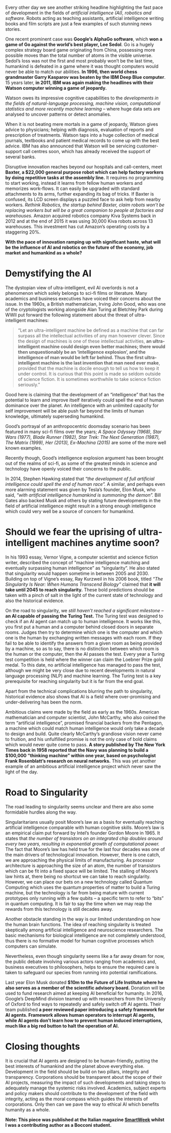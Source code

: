 Every other day we see another striking headline highlighting the fast pace of development in the fields of _artificial intelligence (AI), robotics and software_. Robots acting as teaching assistants, artificial intelligence writing books and film scripts are just a few examples of such stunning news stories.

One recent prominent case was **Google’s AlphaGo software**, which **won a game of Go against the world’s best player, Lee Sedol**. Go is a hugely complex strategy board game originating from China, possessing more possible moves than the total number of atoms in the visible universe. Sedol’s loss was not the first and most probably won’t be the last time, humankind is defeated in a game where it was thought computers would never be able to match our abilities. **In 1996, then world chess grandmaster Garry Kasparov was beaten by the IBM Deep Blue computer**. 15 years later, **in 2011, IBM was again making the headlines with their Watson computer winning a game of jeopardy.**

Watson owes its impressive cognitive capabilities to the *developments in the fields of natural-language processing, machine vision, computational statistics and more recently machine learning* – where huge data sets are analysed to uncover patterns or detect anomalies.


When it is not beating mere mortals in a game of jeopardy, Watson gives advice to physicians; helping with diagnosis, evaluation of reports and prescription of treatments. Watson taps into a huge collection of medical journals, textbooks and patient medical records to come up with the best advice. IBM has also announced that Watson will be servicing customer-support call centres soon, which has already received the support of several banks.

Disruptive innovation reaches beyond our hospitals and call-centers, meet **Baxter, a $22,000 general purpose robot which can help factory workers by doing repetitive tasks at the assembly line.** It requires no programming to start working, instead it learns from fellow human workers and memorizes work-flows. It can easily be upgraded with standard attachments to its arms, further expanding its bag of tricks. If Baxter is confused, its LCD screen displays a puzzled face to ask help from nearby workers. *Rethink Robotics, the startup behind Baxter, claim robots won’t be replacing workers but will be a great companion to people at factories and warehouses.* Amazon acquired robotics company Kiva Systems back in 2012 and at the end of 2015 it was using 30,000 Kiva robots across 13 warehouses. This investment has cut Amazon’s operating costs by a staggering 20%.

**With the pace of innovation ramping up with significant haste, what will be the influence of AI and robotics on the future of the economy, job market and humankind as a whole?**

# Demystifying the AI

The dystopian view of ultra-intelligent, evil AI overlords is not a phenomenon which solely belongs to sci-fi films or literature. Many academics and business executives have voiced their concerns about the issue. In the 1960s, a British mathematician, Irving John Good, who was one of the cryptologists working alongside Alan Turing at Bletchley Park during WWII put forward the following statement about the threat of ultra-intelligent machines:

> “Let an ultra-intelligent machine be defined as a machine that can far surpass all the intellectual activities of any man however clever. Since the design of machines is one of these intellectual activities, **an ultra-intelligent machine could design even better machines; there would then unquestionably be an ‘intelligence explosion’, and the intelligence of man would be left far behind. Thus the first ultra-intelligent machine is the last invention that man need ever make**, provided that the machine is docile enough to tell us how to keep it under control. It is curious that this point is made so seldom outside of science fiction. It is sometimes worthwhile to take science fiction seriously.”

Good here is claiming that the development of an “intelligence” that has the potential to learn and improve itself iteratively could spell the end of human dominance over the planet. An intelligence with an unlimited capacity for self improvement will be able push far beyond the limits of human knowledge, ultimately superseding humankind.

Good’s portrayal of an anthropocentric doomsday scenario has been featured in many sci-fi films over the years; _A Space Odyssey (1968), Star Wars (1977), Blade Runner (1982), Star Trek: The Next Generation (1987), The Matrix (1999), Her (2013), Ex-Machina (2015)_ are some of the more well known examples.

Recently though, Good’s intelligence explosion argument has been brought out of the realms of sci-fi, as some of the greatest minds in science and technology have openly voiced their concerns to the public.

In 2014, Stephen Hawking stated that *“the development of full artificial intelligence could spell the end of human race”.* A similar, and perhaps even more alarming statement was given by Tesla’s founder, Elon Musk, who said, *“with artificial intelligence humankind is summoning the demon”.* Bill Gates also backed Musk and others by stating future developments in the field of artificial intelligence might result in a strong enough intelligence which could very well be a source of concern for humankind.

# Should we fear the uprising of ultra-intelligent machines anytime soon?

In his 1993 essay, Vernor Vigne, a computer scientist and science fiction writer, described the concept of “machine intelligence matching and eventually surpassing human intelligence” as “singularity”. He also stated that singularity would happen sometime in between 2005 and 2030. Building on top of Vigne’s essay, Ray Kurzweil in his 2006 book, titled *“The Singularity Is Near: When Humans Transcend Biology”* claimed that **it will take until 2045 to reach singularity.** These bold predictions should be taken with a pinch of salt in the light of the current state of technology and also the historical evidence.

On the road to singularity, we *still haven’t reached a significant milestone* – **an AI capable of passing the Turing Test.** The Turing test was designed to check if an AI agent can match up to human intelligence. It works like this, you first put a human and a computer behind closed doors in separate rooms. Judges then try to determine which one is the computer and which one is the human by exchanging written messages with each room. If they fail to be able to identify the answers from a given room as being provided by a machine, so as to say, there is no distinction between which room is the human or the computer, then the AI passes the test. Every year a Turing test competition is held where the winner can claim the Loebner Prize gold medal. To this date, no artificial intelligence has managed to pass the test, although we might be very close due to recent developments in natural language processing (NLP) and machine learning. The Turing test is a key prerequisite for reaching singularity but it is far from the end goal.

Apart from the technical complications blurring the path to singularity, historical evidence also shows that AI is a field where over-promising and under-delivering has been the norm.

Ambitious claims were made by the field as early as the 1960s. American mathematician and computer scientist, John McCarthy, who also coined the term “artificial intelligence”, promised financial backers from the Pentagon, a machine which could match human intelligence would only take a decade to design and build. Quite clearly McCarthy’s grandiose vision never came to fruition, and his unfulfilled promise is not the only case of bold claims which would never quite come to pass. **A story published by The New York Times back in 1958 reported that the Navy was planning to build a $100,000 “thinking machine” within one year, based on psychologist Frank Rosenblatt’s research on neural networks.** This was yet another example of an ambitious artificial intelligence project which never saw the light of the day.

# Road to Singularity

The road leading to singularity seems unclear and there are also some formidable hurdles along the way.

Singularitarians usually posit Moore’s law as a basis for eventually reaching artificial intelligence comparable with human cognitive skills. Moore’s law is an empirical claim put forward by Intel’s founder Gordon Moore in 1965. It states that *the number of transistors on an integrated chip doubles around every two years, resulting in exponential growth of computational power.* The fact that Moore’s law has held true for the last four decades was one of the main drivers of technological innovation. However, there is one catch, we are approaching the physical limits of manufacturing. As processor architecture is approaching the size of an atom, the number of transistors which can be fit into a fixed space will be limited. The stalling of Moore’s law hints at, there being no shortcut we can take to reach singularity. However, we can place our bets on a new technology called Quantum Computing which uses the quantum properties of matter to build a Turing machine, but the technology is far from being mature with current prototypes only running with a few qubits – a specific term to refer to “bits” in quantum computing. It is fair to say the time when we may reap the rewards from this technology is still decades away.

Another obstacle standing in the way is our limited understanding on how the human brain functions. The idea of reaching singularity is treated skeptically among artificial intelligence and neuroscience researchers. The basic mechanisms for biological intelligence are not completely understood, thus there is no formative model for human cognitive processes which computers can simulate.

Nevertheless, even though singularity seems like a far away dream for now, the public debate involving various actors ranging from academics and, business executives to philosophers, helps to ensure the required care is taken to safeguard our species from running into potential ramifications.

Last year Elon Musk donated **$10m to the Future of Life Institute where he also serves as a member of the scientific advisory board.** Donation will be used to fund research aimed at keeping AI beneficial for humanity. In 2016, Google’s DeepMind division teamed up with researchers from the University of Oxford to find ways to repeatedly and safely switch off AI agents. Their team published **a peer reviewed paper introducing a safety framework for AI agents. Framework allows human operators to interrupt AI agents, while AI agents don’t learn how to prevent human induced interruptions, much like a big red button to halt the operation of AI.**

# Closing thoughts
It is crucial that AI agents are designed to be human-friendly, putting the best interests of humankind and the planet above everything else. Development in the field should be build on two pillars, integrity and transparency. Corporations should be transparent about the scope of their AI projects, measuring the impact of such developments and taking steps to adequately manage the systemic risks involved. Academics, subject experts and policy makers should contribute to the development of the field with integrity, acting as the moral compass which guides the interests of corporations. Only then can we pave the way to ethical AI which benefits humanity as a whole.

**Note: This piece was published at the Italian magazine [SmartWeek](http://www.smartweek.it/artificial-intelligence-key-to-the-future-or-pandoras-box/) whilst I was a contributing author as a Bocconi student.**